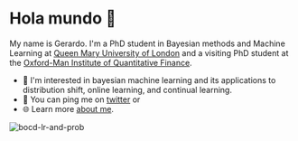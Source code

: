 # Hola mundo 👋

My name is Gerardo. I'm a PhD student in Bayesian methods and Machine Learning at [Queen Mary University of London](https://www.qmul.ac.uk/maths/profiles/duranmarting.html) and a visiting PhD student at the [Oxford-Man Institute of Quantitative Finance](https://oxford-man.ox.ac.uk/).

- 🤖 I'm interested in bayesian machine learning and its applications to distribution shift, online learning, and continual learning.
- 📧 You can ping me on [twitter](https://twitter.com/grrddm) or
- 🌐 Learn more [about me](https://grdm.io).

 <!--- ![waves](https://github.com/gerdm/gerdm/assets/4108759/8475ac5e-b95f-45f7-948a-ddda9b234ed0) --->
![bocd-lr-and-prob](https://github.com/user-attachments/assets/d072d70a-9002-4901-bca5-92904725656e)
